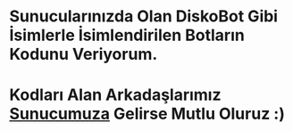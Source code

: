 # Sunucularınızda Olan DiskoBot Gibi İsimlerle İsimlendirilen Botların Kodunu Veriyorum.
# Kodları Alan Arkadaşlarımız [Sunucumuza](https://discord.gg/KPG94uj) Gelirse Mutlu Oluruz :)
